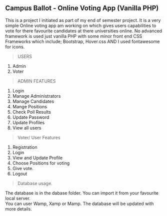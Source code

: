 ## Campus Ballot - Online Voting App (Vanilla PHP)

This is a project I initiated as part of my end of semester project. It is a very simple Online voting app am working on which gives users capabilities to vote for there favourite candidates at there universities online. No advanced framework is used just vanilla PHP with some minor front end CSS Frameworks which include; Bootstrap, Hover.css AND I used fontawesome for icons.

>USERS
1. Admin
2. Voter

>ADMIN FEATURES

1. Login
2. Manage Administrators
3. Manage Candidates
4. Mange Positions
5. Check Poll Results
6. Update Password
7. Update Profiles
8. View all users


> Voter/ User Features

1. Registration
2. Login
3. View and Update Profile
4. Choose Positions for voting
5. Give vote.
6. Logout

> Database usage.

The database is in the dabase folder. You can import it from your favourite local server.  
You can user Wamp, Xamp or Mamp. The database will be updated with more details.
